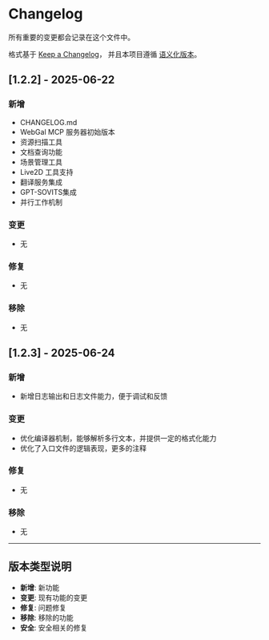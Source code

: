 # Changelog

所有重要的变更都会记录在这个文件中。

格式基于 [Keep a Changelog](https://keepachangelog.com/zh-CN/1.0.0/)，
并且本项目遵循 [语义化版本](https://semver.org/lang/zh-CN/)。

## [1.2.2] - 2025-06-22

### 新增
- CHANGELOG.md
- WebGal MCP 服务器初始版本
- 资源扫描工具
- 文档查询功能
- 场景管理工具
- Live2D 工具支持
- 翻译服务集成
- GPT-SOVITS集成
- 并行工作机制

### 变更
- 无

### 修复
- 无

### 移除
- 无

## [1.2.3] - 2025-06-24

### 新增
- 新增日志输出和日志文件能力，便于调试和反馈

### 变更
- 优化编译器机制，能够解析多行文本，并提供一定的格式化能力
- 优化了入口文件的逻辑表现，更多的注释

### 修复
- 无

### 移除
- 无

---

## 版本类型说明

- **新增**: 新功能
- **变更**: 现有功能的变更
- **修复**: 问题修复
- **移除**: 移除的功能
- **安全**: 安全相关的修复 